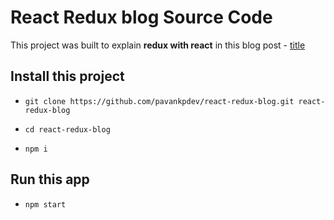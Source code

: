 # React Redux blog Source Code

This project was built to explain **redux with react** in this blog post - 
[title](https://www.example.com)

## Install this project

- `git clone https://github.com/pavankpdev/react-redux-blog.git react-redux-blog`

- `cd react-redux-blog`

- `npm i`

## Run this app

- `npm start`